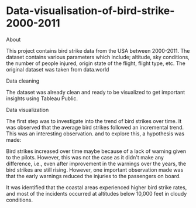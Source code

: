 # Data-visualisation-of-bird-strike-2000-2011

About

This project contains bird strike data from the USA between 2000-2011. The dataset contains various parameters which include; altitude, sky conditions, the number of people injured, origin state of the flight, flight type, etc. The original dataset was taken from data.world

Data cleaning

The dataset was already clean and ready to be visualized to get important insights using Tableau Public.

Data visualization

The first step was to investigate into the trend of bird strikes over time. It was observed that the average bird strikes followed an incremental trend. This was an interesting observation. and to explore this, a hypothesis was made:

Bird strikes increased over time maybe because of a lack of warning given to the pilots. However, this was not the case as it didn't make any difference, i.e., even after improvement in the warnings over the years, the bird strikes are still rising. However, one important observation made was that the early warnings reduced the injuries to the passengers on board.

It was identified that the coastal areas experienced higher bird strike rates, and most of the incidents occurred at altitudes below 10,000 feet in cloudy conditions.
